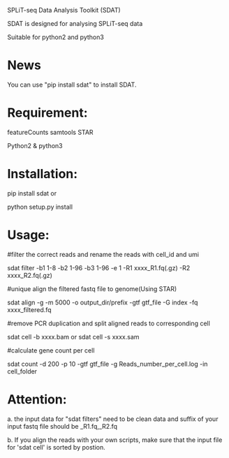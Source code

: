 SPLiT-seq Data Analysis Toolkit (SDAT)

SDAT is designed for analysing SPLiT-seq data

Suitable for python2 and python3


# News

You can use "pip install sdat" to install SDAT.


# Requirement:

featureCounts samtools STAR

Python2 & python3

# Installation:

pip install sdat  or

python setup.py install

# Usage:

#filter the correct reads and rename the reads with cell_id and umi

sdat filter -b1 1-8  -b2 1-96  -b3 1-96  -e 1 -R1 xxxx_R1.fq(.gz)  -R2 xxxx_R2.fq(.gz)


#unique align the filtered fastq file to genome(Using STAR)

sdat align -g -m 5000 -o output_dir/prefix  -gtf gtf_file  -G index   -fq xxxx_filtered.fq


#remove PCR duplication and split aligned reads to corresponding cell

sdat cell  -b xxxx.bam    or    sdat cell  -s xxxx.sam


#calculate gene count per cell

sdat count -d 200 -p 10 -gtf  gtf_file  -g Reads_number_per_cell.log  -in cell_folder





# Attention:  

a. the input data for "sdat filters" need to be clean data and suffix of your input fastq file should be _R1.fq,_R2.fq

b. If you align the reads with your own scripts, make sure that the input file for 'sdat cell' is sorted by postion. 
